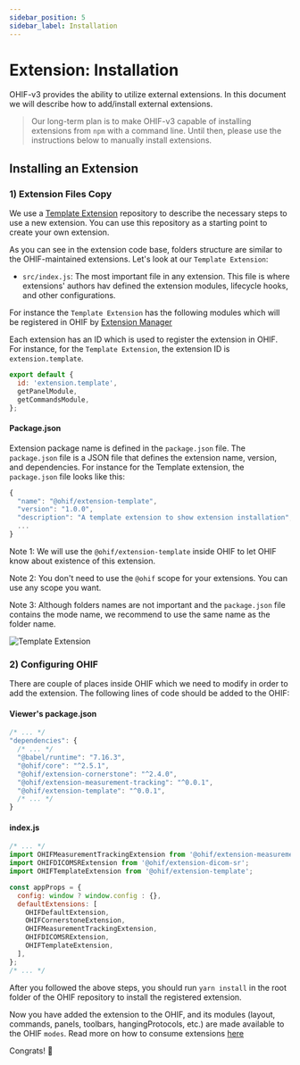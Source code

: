 ```yaml
---
sidebar_position: 5
sidebar_label: Installation
---
```


# Extension: Installation

OHIF-v3 provides the ability to utilize external extensions. In this document we
will describe how to add/install external extensions.

> Our long-term plan is to make OHIF-v3 capable of installing extensions from
> `npm` with a command line. Until then, please use the instructions below to
> manually install extensions.

## Installing an Extension

### 1) Extension Files Copy

We use a [Template Extension](https://github.com/OHIF/extension-template)
repository to describe the necessary steps to use a new extension. You can use
this repository as a starting point to create your own extension.

As you can see in the extension code base, folders structure are similar to the
OHIF-maintained extensions. Let's look at our `Template Extension`:

- `src/index.js`: The most important file in any extension. This file is where
  extensions' authors hav defined the extension modules, lifecycle hooks, and
  other configurations.

For instance the `Template Extension` has the following modules which will be
registered in OHIF by [Extension Manager](./extension.md)

Each extension has an ID which is used to register the extension in OHIF. For
instance, for the `Template Extension`, the extension ID is
`extension.template`.

```js {2} title="templateExtension/src/index.js"
export default {
  id: 'extension.template',
  getPanelModule,
  getCommandsModule,
};
```

#### Package.json

Extension package name is defined in the `package.json` file. The `package.json`
file is a JSON file that defines the extension name, version, and dependencies.
For instance for the Template extension, the `package.json` file looks like
this:

```js {2} title="templateExtension/package.json"
{
  "name": "@ohif/extension-template",
  "version": "1.0.0",
  "description": "A template extension to show extension installation",
  ...
}
```

Note 1: We will use the `@ohif/extension-template` inside OHIF to let OHIF know
about existence of this extension.

Note 2: You don't need to use the `@ohif` scope for your extensions. You can use
any scope you want.

Note 3: Although folders names are not important and the `package.json` file
contains the mode name, we recommend to use the same name as the folder name.

![Template Extension](../../assets/img/template-extension-files.png)

### 2) Configuring OHIF

There are couple of places inside OHIF which we need to modify in order to add
the extension. The following lines of code should be added to the OHIF:

#### Viewer's package.json

```js {8} titl="platform/viewer/package.json"
/* ... */
"dependencies": {
  /* ... */
  "@babel/runtime": "7.16.3",
  "@ohif/core": "^2.5.1",
  "@ohif/extension-cornerstone": "^2.4.0",
  "@ohif/extension-measurement-tracking": "^0.0.1",
  "@ohif/extension-template": "^0.0.1",
  /* ... */
}
```

#### index.js

```js {4,13} title="platform/viewer/src/index.js"
/* ... */
import OHIFMeasurementTrackingExtension from '@ohif/extension-measurement-tracking';
import OHIFDICOMSRExtension from '@ohif/extension-dicom-sr';
import OHIFTemplateExtension from '@ohif/extension-template';

const appProps = {
  config: window ? window.config : {},
  defaultExtensions: [
    OHIFDefaultExtension,
    OHIFCornerstoneExtension,
    OHIFMeasurementTrackingExtension,
    OHIFDICOMSRExtension,
    OHIFTemplateExtension,
  ],
};
/* ... */
```

After you followed the above steps, you should run `yarn install` in the root
folder of the OHIF repository to install the registered extension.

Now you have added the extension to the OHIF, and its modules (layout, commands,
panels, toolbars, hangingProtocols, etc.) are made available to the OHIF
`modes`. Read more on how to consume extensions
[here](../modes/index.md#consuming-extensions)

Congrats! 🎉
